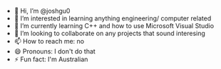 - 👋 Hi, I’m @joshgu0
- 👀 I’m interested in learning anything engineering/ computer related
- 🌱 I’m currently learning C++ and how to use Microsoft Visual Studio
- 💞️ I’m looking to collaborate on any projects that sound interesing
- 📫 How to reach me: no
- 😄 Pronouns: I don't do that 
- ⚡ Fun fact: I'm Australian

<!---
joshgu0/joshgu0 is a ✨ special ✨ repository because its `README.md` (this file) appears on your GitHub profile.
You can click the Preview link to take a look at your changes.
--->

